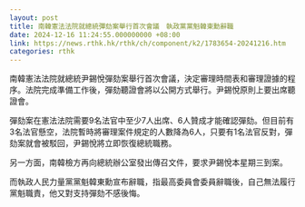 ```yaml
---
layout: post
title: 南韓憲法法院就總統彈劾案舉行首次會議　執政黨黨魁韓東勳辭職
date: 2024-12-16 11:24:55.000000000 +08:00
link: https://news.rthk.hk/rthk/ch/component/k2/1783654-20241216.htm
categories: rthk
---
```


南韓憲法法院就總統尹錫悅彈劾案舉行首次會議，決定審理時間表和審理證據的程序。法院完成準備工作後，彈劾聽證會將以公開方式舉行。尹錫悅原則上要出席聽證會。

彈劾案在憲法法院需要9名法官中至少7人出席、6人贊成才能確認彈劾。但目前有3名法官懸空，法院暫時將審理案件規定的人數降為6人，只要有1名法官反對，彈劾案就會被駁回，尹錫悅將立即恢復總統職務。

另一方面，南韓檢方再向總統辦公室發出傳召文件，要求尹錫悅本星期三到案。

而執政人民力量黨黨魁韓東勳宣布辭職，指最高委員會委員辭職後，自己無法履行黨魁職責，他又對支持彈劾不感後悔。
